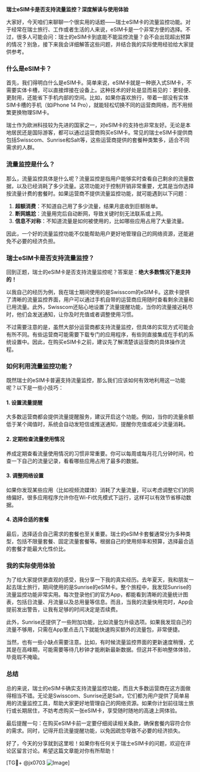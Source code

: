 **瑞士eSIM卡是否支持流量监控？深度解读与使用体验**

大家好，今天咱们来聊聊一个很实用的话题——瑞士eSIM卡的流量监控功能。对于经常在瑞士旅行、工作或者生活的人来说，eSIM卡是一个非常方便的选择。不过，很多人可能会问：瑞士的eSIM卡到底能不能监控流量？会不会出现超出预算的情况？别急，接下来我会详细解答这些问题，并结合我的实际使用经验给大家提供参考。

### 什么是eSIM卡？

首先，我们得明白什么是eSIM卡。简单来说，eSIM卡就是一种嵌入式SIM卡，不需要实体卡槽，可以直接焊接在设备上。这种技术的好处是显而易见的：更轻便、更耐用，还能省下手机内部的空间。比如，如果你喜欢旅行，带着一部没有实体SIM卡槽的手机（如iPhone 14 Pro），就能轻松切换不同的运营商网络，而不用频繁更换物理SIM卡。

瑞士作为欧洲科技较为先进的国家之一，对eSIM卡的支持也非常友好。无论是本地居民还是国际游客，都可以通过运营商购买eSIM卡。常见的瑞士eSIM卡提供商包括Swisscom、Sunrise和Salt等，这些运营商提供的套餐种类繁多，适合不同需求的人群。

### 流量监控是什么？

那么，流量监控具体是什么呢？流量监控是指用户能够实时查看自己剩余的流量数据，以及已经消耗了多少流量。这项功能对于控制开销非常重要，尤其是当你选择按流量计费的套餐时。如果运营商不提供流量监控功能，就可能遇到以下问题：

1. **超额消费**：不知道自己用了多少流量，结果月底收到巨额账单。
2. **断网尴尬**：流量用完后自动断网，导致关键时刻无法联系或上网。
3. **信息不对称**：不知道流量是如何被使用的，比如哪些应用占用了大量流量。

因此，一个好的流量监控功能不仅能帮助用户更好地管理自己的网络资源，还能避免不必要的经济负担。

### 瑞士eSIM卡是否支持流量监控？

回到正题，瑞士的eSIM卡是否支持流量监控呢？答案是：**绝大多数情况下是支持的！**

以我自己的经历为例，我在瑞士期间使用的是Swisscom的eSIM卡。这款卡提供了清晰的流量监控界面，用户可以通过手机自带的运营商应用随时查看剩余流量和已用流量。此外，Swisscom还贴心地设置了流量提醒功能，当你的流量接近耗尽时，他们会发送通知，让你及时充值或者调整使用习惯。

不过需要注意的是，虽然大部分运营商都支持流量监控，但具体的实现方式可能会有所不同。有些运营商可能需要下载专门的应用程序，有些则直接集成在手机的系统设置中。因此，在购买eSIM卡之前，建议先了解清楚该运营商的具体操作流程。

### 如何利用流量监控功能？

既然瑞士的eSIM卡普遍支持流量监控，那么我们应该如何有效地利用这一功能呢？以下是一些小技巧：

#### 1. 设置流量提醒
大多数运营商都会提供流量提醒服务，建议开启这个功能。例如，当你的流量余额低于某个阈值时，系统会自动发短信或推送通知，提醒你充值或减少流量消耗。

#### 2. 定期检查流量使用情况
养成定期查看流量使用情况的习惯非常重要。你可以每周或每月花几分钟时间，检查一下自己的流量记录，看看哪些应用占用了最多的数据。

#### 3. 调整网络设置
如果你发现某些应用（比如视频流媒体）消耗了大量流量，可以考虑调整它们的网络偏好。很多应用程序允许你在Wi-Fi优先模式下运行，这样可以有效节省移动数据。

#### 4. 选择合适的套餐
最后，选择适合自己需求的套餐也至关重要。瑞士的eSIM卡套餐通常分为多种类型，包括不限量套餐、固定流量套餐等。根据自己的使用频率和预算，选择最合适的套餐才能最大化性价比。

### 我的实际使用体验

为了给大家提供更直观的感受，我分享一下我的真实经历。去年夏天，我和朋友一起去瑞士旅行，期间使用的是Sunrise的eSIM卡。整个旅程中，我发现Sunrise的流量监控功能非常实用。每次登录他们的官方App，都能看到清晰的流量统计图表，包括日流量、月流量以及总用量等信息。而且，当我的流量快用完时，App会提前发出警告，让我有足够的时间决定是否续费。

此外，Sunrise还提供了一些附加功能，比如流量包升级选项。如果我发现自己的流量不够用，只需在App里点击几下就能快速购买额外的流量包，非常便捷。

当然，也有一些小缺点需要注意。比如，有时候流量监控界面的更新速度稍慢，尤其是在高峰期，可能需要等待几秒钟才能刷新最新数据。但这并不影响整体体验，毕竟瑕不掩瑜。

### 总结

总的来说，瑞士的eSIM卡确实支持流量监控功能，而且大多数运营商在这方面做得相当不错。无论是Swisscom、Sunrise还是Salt，它们都为用户提供了简单易用的流量监控工具，帮助大家更好地管理自己的网络资源。如果你计划前往瑞士旅行或长期居住，不妨考虑购买一张eSIM卡，享受随时随地的高速上网体验。

最后提醒一句：在购买eSIM卡前一定要仔细阅读相关条款，确保套餐内容符合你的需求。同时，记得开启流量提醒功能，以免因疏忽导致不必要的经济损失。

好了，今天的分享就到这里啦！如果你有任何关于瑞士eSIM卡的问题，欢迎在评论区留言讨论。希望这篇文章能对你有所帮助！

[TG💪+ @jx0703 ![Image](https://github.com/user-attachments/assets/dbca1d08-cadb-493c-b0ec-ad6f7a83f270)]